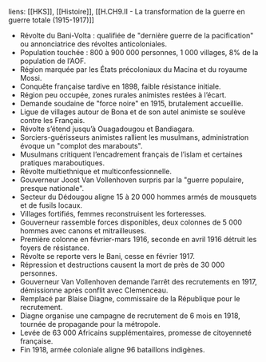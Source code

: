 liens: [[HKS]], [[Histoire]], [[H.CH9.II - La transformation de la guerre en guerre totale (1915-1917)]]

- Révolte du Bani-Volta : qualifiée de "dernière guerre de la pacification" ou annonciatrice des révoltes anticoloniales.
- Population touchée : 800 à 900 000 personnes, 1 000 villages, 8% de la population de l’AOF.
- Région marquée par les États précoloniaux du Macina et du royaume Mossi.
- Conquête française tardive en 1898, faible résistance initiale.
- Région peu occupée, zones rurales animistes restées à l’écart.
- Demande soudaine de "force noire" en 1915, brutalement accueillie.
- Ligue de villages autour de Bona et de son autel animiste se soulève contre les Français.
- Révolte s’étend jusqu’à Ouagadougou et Bandiagara.
- Sorciers-guérisseurs animistes rallient les musulmans, administration évoque un "complot des marabouts".
- Musulmans critiquent l’encadrement français de l’islam et certaines pratiques maraboutiques.
- Révolte multiethnique et multiconfessionnelle.
- Gouverneur Joost Van Vollenhoven surpris par la "guerre populaire, presque nationale".
- Secteur du Dédougou aligne 15 à 20 000 hommes armés de mousquets et de fusils locaux.
- Villages fortifiés, femmes reconstruisent les forteresses.
- Gouverneur rassemble forces disponibles, deux colonnes de 5 000 hommes avec canons et mitrailleuses.
- Première colonne en février-mars 1916, seconde en avril 1916 détruit les foyers de résistance.
- Révolte se reporte vers le Bani, cesse en février 1917.
- Répression et destructions causent la mort de près de 30 000 personnes.
- Gouverneur Van Vollenhoven demande l’arrêt des recrutements en 1917, démissionne après conflit avec Clemenceau.
- Remplacé par Blaise Diagne, commissaire de la République pour le recrutement.
- Diagne organise une campagne de recrutement de 6 mois en 1918, tournée de propagande pour la métropole.
- Levée de 63 000 Africains supplémentaires, promesse de citoyenneté française.
- Fin 1918, armée coloniale aligne 96 bataillons indigènes.